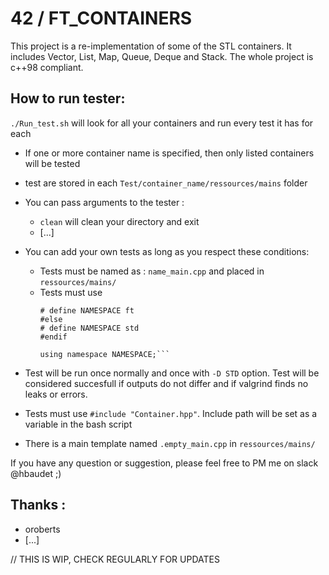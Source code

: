 #	42 / FT_CONTAINERS #

This project is a re-implementation of some of the STL containers.
It includes Vector, List, Map, Queue, Deque and Stack.
The whole project is c++98 compliant.

##	How to run tester:

`./Run_test.sh` will look for all your containers and run every test it has for each
- If one or more container name is specified, then only listed containers will be tested
- test are stored in each `Test/container_name/ressources/mains` folder
- You can pass arguments to the tester :
	- `clean` will clean your directory and exit
	- [...]

- You can add your own tests as long as you respect these conditions:
	- Tests must be named as : `name_main.cpp` and placed in `ressources/mains/`
	- Tests must use
		```#ifndef STD
		# define NAMESPACE ft
		#else
		# define NAMESPACE std
		#endif
	
		using namespace NAMESPACE;```

- Test will be run once normally and once with `-D STD` option.
Test will be considered succesfull if outputs do not differ and
 if valgrind finds no leaks or errors.

- Tests must use `#include "Container.hpp"`. Include path will be set as a variable in the bash script

- There is a main template named `.empty_main.cpp` in `ressources/mains/`

If you have any question or suggestion, please feel free to PM me on slack @hbaudet ;)

## Thanks :
- oroberts
- [...]

// THIS IS WIP, CHECK REGULARLY FOR UPDATES
